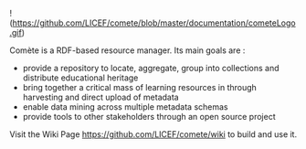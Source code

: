 !(https://github.com/LICEF/comete/blob/master/documentation/cometeLogo.gif)

Comète is a RDF-based resource manager. 
Its main goals are :
- provide a repository to locate, aggregate, group into collections and distribute educational heritage
- bring together a critical mass of learning resources in through harvesting and direct upload of metadata
- enable data mining across multiple metadata schemas
- provide tools to other stakeholders through an open source project

Visit the Wiki Page https://github.com/LICEF/comete/wiki to build and use it.

 
 
